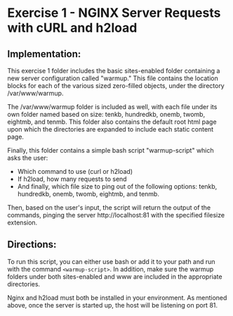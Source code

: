 # Exercise 1 - NGINX Server Requests with cURL and h2load

## Implementation:

This exercise 1 folder includes the basic sites-enabled folder containing a new server configuration called "warmup." This file contains the location blocks for each of the various sized zero-filled objects, under the directory /var/www/warmup. 

The /var/www/warmup folder is included as well, with each file under its own folder named based on size: tenkb, hundredkb, onemb, twomb, eightmb, and tenmb. This folder also contains the default root html page upon which the directories are expanded to include each static content page.

Finally, this folder contains a simple bash script "warmup-script" which asks the user:
- Which command to use (curl or h2load)
- If h2load, how many requests to send
- And finally, which file size to ping out of the following options: tenkb, hundredkb, onemb, twomb, eightmb, and tenmb.

Then, based on the user's input, the script will return the output of the commands, pinging the server http://localhost:81 with the specified filesize extension.

## Directions:

To run this script, you can either use bash or add it to your path and run with the command `<warmup-script>`. In addition, make sure the warmup folders under both sites-enabled and www are included in the appropriate directories.

Nginx and h2load must both be installed in your environment. As mentioned above, once the server is started up, the host will be listening on port 81. 


